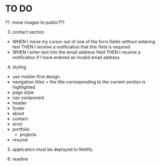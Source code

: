 # TO DO
??. move images to public???

3. contact section 
- WHEN I move my cursor out of one of the form fields without entering text THEN I receive a notification that this field is required
- WHEN I enter text into the email address field THEN I receive a notification if I have entered an invalid email address

4. styling
- use mobile-first design.
- navigation titles = the title corresponding to the current section is highlighted
- page style
- nav component
- header
- footer
- about
- contact
- error
- portfolio 
    - projects
- resume

5. application must be deployed to Netlify.

6. readme